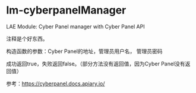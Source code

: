 # lm-cyberpanelManager
LAE Module: Cyber Panel manager with Cyber Panel API

注释是个好东西。

构造函数的参数：Cyber Panel的地址，管理员用户名， 管理员密码

成功返回true，失败返回false。（部分方法没有返回值，因为Cyber Panel没有返回值）

参考：https://cyberpanel.docs.apiary.io/
